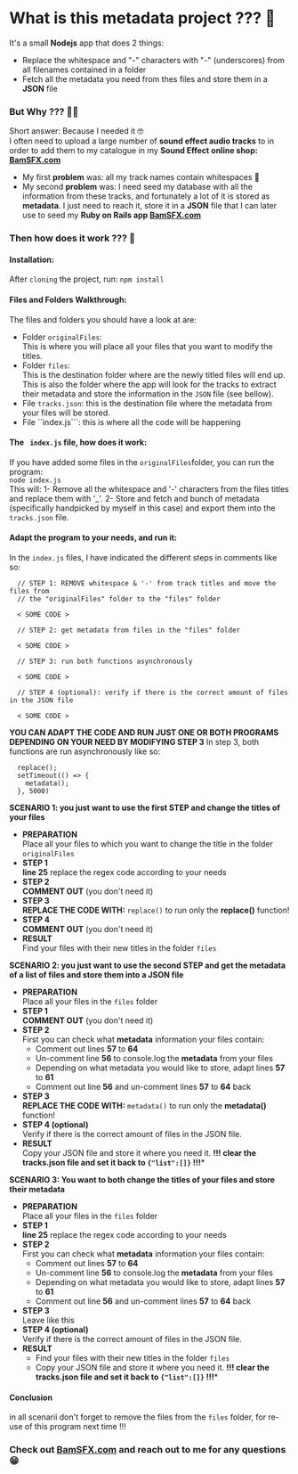 # What is this metadata project ??? :monocle_face:

It's a small **Nodejs** app that does 2 things:
* Replace the whitespace and "-" characters with "-" (underscores) from all filenames contained in a folder
* Fetch all the metadata you need from thes files and store them in a **JSON** file

### But Why ??? :woman_shrugging:

Short answer: Because I needed it :nerd_face:
<br>
I often need to upload a large number of **sound effect audio tracks** to in order to add them to my catalogue in my **Sound Effect online shop: [BamSFX.com](https://www.bamsfx.com)**
<br>
* My first **problem** was: all my track names contain whitespaces :facepalm:
* My second **problem** was: I need seed my database with all the information from these tracks, and fortunately a lot of it is stored as **metadata**. I just need to reach it, store it in a **JSON** file that I can later use to seed my **Ruby on Rails app [BamSFX.com](https://www.bamsfx.com)**

### Then how does it work ??? :raised_eyebrow:

#### Installation:

After ```cloning``` the project, run:
``` npm install ```

#### Files and Folders Walkthrough:
The files and folders you should have a look at are:
* Folder ```originalFiles```: <br> This is where you will place all your files that you want to modify the titles.
* Folder ```files```: <br> This is the destination folder where are the newly titled files will end up. <br> This is also the folder where the app will look for the tracks to extract their metadata and store the information in the ```JSON``` file (see bellow).
* File ```tracks.json```: this is the destination file where the metadata from your files will be stored.
* File ``ìndex.js```: this is where all the code will be happening

#### The ``` index.js``` file, how does it work:

If you have added some files in the ```originalFiles```folder, you can run the program: <br> ```node index.js``` <br>
This will:
1- Remove all the whitespace and '-' characters from the files titles and replace them with '_'.
2- Store and fetch and bunch of metadata (specifically handpicked by myself in this case) and export them into the ```tracks.json``` file.

#### Adapt the program to your needs, and run it:

In the ```index.js``` files, I have indicated the different steps in comments like so:
````
  // STEP 1: REMOVE whitespace & '-' from track titles and move the files from
  // the "originalFiles" folder to the "files" folder
  
  < SOME CODE >
  
  // STEP 2: get metadata from files in the "files" folder
  
  < SOME CODE >
  
  // STEP 3: run both functions asynchronously
  
  < SOME CODE >
  
  // STEP 4 (optional): verify if there is the correct amount of files in the JSON file
  
  < SOME CODE >
````

**YOU CAN ADAPT THE CODE AND RUN JUST ONE OR BOTH PROGRAMS DEPENDING ON YOUR NEED BY MODIFYING STEP 3**
In step 3, both functions are run asynchronously like so:
````
  replace();
  setTimeout(() => {
    metadata();
  }, 5000)
````
**SCENARIO 1: you just want to use the first STEP and change the titles of your files**

* **PREPARATION** <br> Place all your files to which you want to change the title in the folder ```originalFiles```
* **STEP 1** <br> **line 25** replace the regex code according to your needs
* **STEP 2** <br> **COMMENT OUT** (you don't need it)
* **STEP 3** <br> **REPLACE THE CODE WITH:** ```replace()``` to run only the **replace()** function!
* **STEP 4** <br> **COMMENT OUT** (you don't need it)
* **RESULT** <br> Find your files with their new titles in the folder ```files```

**SCENARIO 2: you just want to use the second STEP and get the metadata of a list of files and store them into a JSON file**

* **PREPARATION** <br> Place all your files in the ```files``` folder
* **STEP 1** <br> **COMMENT OUT** (you don't need it)
* **STEP 2** <br> First you can check what **metadata** information your files contain:
  * Comment out lines **57** to **64**
  * Un-comment line **56** to console.log the **metadata** from your files
  * Depending on what metadata you would like to store, adapt lines **57** to **61**
  * Comment out line **56** and un-comment lines **57** to **64** back
* **STEP 3** <br> **REPLACE THE CODE WITH:** ```metadata()``` to run only the **metadata()** function!
* **STEP 4 (optional)** <br> Verify if there is the correct amount of files in the JSON file.
* **RESULT** <br> Copy your JSON file and store it where you need it. **!!! clear the tracks.json file and set it back to ```{"list":[]}``` !!!***

**SCENARIO 3: You want to both change the titles of your files and store their metadata**
* **PREPARATION**  <br> Place all your files in the ```files``` folder
* **STEP 1** <br> **line 25** replace the regex code according to your needs
* **STEP 2** <br> First you can check what **metadata** information your files contain:
  * Comment out lines **57** to **64**
  * Un-comment line **56** to console.log the **metadata** from your files
  * Depending on what metadata you would like to store, adapt lines **57** to **61**
  * Comment out line **56** and un-comment lines **57** to **64** back
* **STEP 3** <br> Leave like this
* **STEP 4 (optional)** <br> Verify if there is the correct amount of files in the JSON file.
* **RESULT**
  * Find your files with their new titles in the folder ```files```
  * Copy your JSON file and store it where you need it. **!!! clear the tracks.json file and set it back to ```{"list":[]}``` !!!***

#### Conclusion
in all scenarii don't forget to remove the files from the ```files``` folder, for re-use of this program next time !!!

### Check out [BamSFX.com](https://www.bamsfx.com) and reach out to me for any questions :grin:
